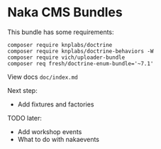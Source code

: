 # Naka CMS Bundles

This bundle has some requirements:
    

    composer require knplabs/doctrine
    composer require knplabs/doctrine-behaviors -W
    composer require vich/uploader-bundle
    composer req fresh/doctrine-enum-bundle='~7.1'

View docs `doc/index.md`

Next step:
* Add fixtures and factories

TODO later:
* Add workshop events
* What to do with nakaevents